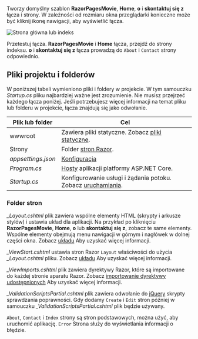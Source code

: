 Tworzy domyślny szablon **RazorPagesMovie**, **Home**, **o** i **skontaktuj się z** łącza i strony. W zależności od rozmiaru okna przeglądarki konieczne może być kliknij ikonę nawigacji, aby wyświetlić łącza.

![Strona główna lub indeks](../../tutorials/razor-pages/razor-pages-start/_static/home2.png)

Przetestuj łącza. **RazorPagesMovie** i **Home** łącza, przejdź do strony indeksu. **o** i **skontaktuj się z** łącza prowadzą do `About` i `Contact` strony odpowiednio.

## <a name="project-files-and-folders"></a>Pliki projektu i folderów

W poniższej tabeli wymieniono pliki i foldery w projekcie. W tym samouczku *Startup.cs* pliku najbardziej ważne jest zrozumienie. Nie musisz przejrzeć każdego łącza poniżej. Jeśli potrzebujesz więcej informacji na temat pliku lub folderu w projekcie, łącza znajdują się jako odwołanie.

| Plik lub folder              | Cel |
| ----------------- | ------------ | 
| wwwroot | Zawiera pliki statyczne. Zobacz [pliki statyczne](xref:fundamentals/static-files). |
| Strony | Folder [stron Razor](xref:mvc/razor-pages/index). | 
| *appsettings.json* | [Konfiguracja](xref:fundamentals/configuration/index) |
| *Program.cs* | [Hosty](xref:fundamentals/hosting) aplikacji platformy ASP.NET Core.|
| *Startup.cs* | Konfigurowanie usługi i żądania potoku. Zobacz [uruchamiania](xref:fundamentals/startup).|

### <a name="the-pages-folder"></a>Folder stron

*_Layout.cshtml* plik zawiera wspólne elementy HTML (skrypty i arkusze stylów) i ustawia układ dla aplikacji. Na przykład po kliknięciu **RazorPagesMovie**, **Home**, **o** lub **skontaktuj się z**, zobacz te same elementy. Wspólne elementy obejmują menu nawigacji w górnym i nagłówek w dolnej części okna. Zobacz [układu](xref:mvc/views/layout) Aby uzyskać więcej informacji.

*_ViewStart.cshtml* ustawia stron Razor `Layout` właściwości do użycia *_Layout.cshtml* pliku. Zobacz [układu](xref:mvc/views/layout) Aby uzyskać więcej informacji.

*_ViewImports.cshtml* plik zawiera dyrektywy Razor, które są importowane do każdej stronie aparatu Razor. Zobacz [importowanie dyrektywy udostępnionych](xref:mvc/views/layout#importing-shared-directives) Aby uzyskać więcej informacji.

*_ValidationScriptsPartial.cshtml* plik zawiera odwołanie do [jQuery](https://jquery.com/) skrypty sprawdzania poprawności. Gdy dodamy `Create` i `Edit` stron później w samouczku *_ValidationScriptsPartial.cshtml* plik będzie używany.

`About`, `Contact` i `Index` strony są stron podstawowych, można użyć, aby uruchomić aplikację. `Error` Strona służy do wyświetlania informacji o błędzie.